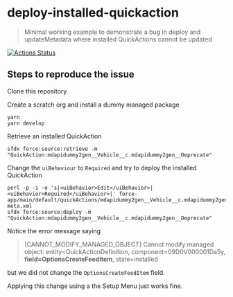 # deploy-installed-quickaction

> Minimal working example to demonstrate a bug in deploy and updateMetadata where installed QuickActions cannot be updated

[![Actions Status](https://github.com/mdapi-issues/deploy-installed-quickaction/workflows/Test%20and%20Release/badge.svg)](https://github.com/mdapi-issues/deploy-installed-quickaction/actions)

## Steps to reproduce the issue

Clone this repository.

Create a scratch org and install a dummy managed package

```console
yarn
yarn develop
```

Retrieve an installed QuickAction

```console
sfdx force:source:retrieve -m "QuickAction:mdapidummy2gen__Vehicle__c.mdapidummy2gen__Deprecate"
```

Change the `uiBehaviour` to `Required` and try to deploy the installed QuickAction

```console
perl -p -i -e 's|<uiBehavior>Edit</uiBehavior>|<uiBehavior>Required</uiBehavior>|' force-app/main/default/quickActions/mdapidummy2gen__Vehicle__c.mdapidummy2gen__Deprecate.quickAction-meta.xml
sfdx force:source:deploy -m "QuickAction:mdapidummy2gen__Vehicle__c.mdapidummy2gen__Deprecate"
```

Notice the error message saying

> [CANNOT_MODIFY_MANAGED_OBJECT] Cannot modify managed object: entity=QuickActionDefinition, component=09D0V000001Da5y, **field=OptionsCreateFeedItem**, state=installed

but we did not change the `OptionsCreateFeedItem` field.

Applying this change using a the Setup Menu just works fine.
